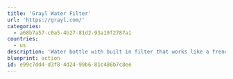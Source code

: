 ```yaml
---
title: 'Grayl Water Filter'
url: 'https://grayl.com/'
categories:
  - a68b7a57-c0a5-4b27-81d2-93a19f2787a1
countries:
  - us
description: 'Water bottle with built in filter that works like a french press. Great for urban and outdoor use.'
blueprint: action
id: e99c7dd4-d3f8-4d24-99b6-81c486b7c8ee
---
```

